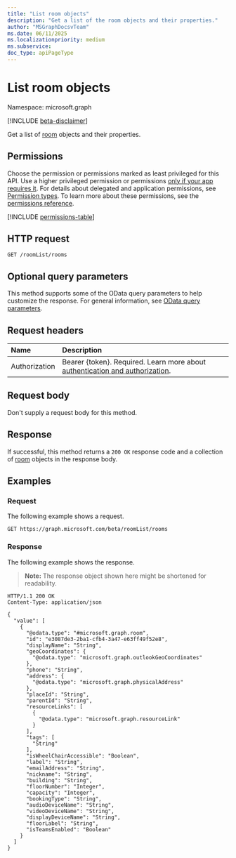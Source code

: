 ```yaml
---
title: "List room objects"
description: "Get a list of the room objects and their properties."
author: "MSGraphDocsvTeam"
ms.date: 06/11/2025
ms.localizationpriority: medium
ms.subservice:
doc_type: apiPageType
---
```


# List room objects

Namespace: microsoft.graph

[!INCLUDE [beta-disclaimer](../../includes/beta-disclaimer.md)]

Get a list of [room](../resources/room.md) objects and their properties.

## Permissions

Choose the permission or permissions marked as least privileged for this API. Use a higher privileged permission or permissions [only if your app requires it](/graph/permissions-overview#best-practices-for-using-microsoft-graph-permissions). For details about delegated and application permissions, see [Permission types](/graph/permissions-overview#permission-types). To learn more about these permissions, see the [permissions reference](/graph/permissions-reference).

<!-- {
  "blockType": "permissions",
  "name": "roomlist-list-rooms-permissions"
}
-->
[!INCLUDE [permissions-table](../includes/permissions/roomlist-list-rooms-permissions.md)]

## HTTP request

<!-- {
  "blockType": "ignored"
}
-->
``` http
GET /roomList/rooms
```

## Optional query parameters

This method supports some of the OData query parameters to help customize the response. For general information, see [OData query parameters](/graph/query-parameters).

## Request headers

|Name|Description|
|:---|:---|
|Authorization|Bearer {token}. Required. Learn more about [authentication and authorization](/graph/auth/auth-concepts).|

## Request body

Don't supply a request body for this method.

## Response

If successful, this method returns a `200 OK` response code and a collection of [room](../resources/room.md) objects in the response body.

## Examples

### Request

The following example shows a request.
<!-- {
  "blockType": "request",
  "name": "list_room"
}
-->
``` http
GET https://graph.microsoft.com/beta/roomList/rooms
```


### Response

The following example shows the response.
>**Note:** The response object shown here might be shortened for readability.
<!-- {
  "blockType": "response",
  "truncated": true,
  "@odata.type": "microsoft.graph.room"
}
-->
``` http
HTTP/1.1 200 OK
Content-Type: application/json

{
  "value": [
    {
      "@odata.type": "#microsoft.graph.room",
      "id": "e3087de3-2ba1-cfb4-3a47-e63ff49f52e8",
      "displayName": "String",
      "geoCoordinates": {
        "@odata.type": "microsoft.graph.outlookGeoCoordinates"
      },
      "phone": "String",
      "address": {
        "@odata.type": "microsoft.graph.physicalAddress"
      },
      "placeId": "String",
      "parentId": "String",
      "resourceLinks": [
        {
          "@odata.type": "microsoft.graph.resourceLink"
        }
      ],
      "tags": [
        "String"
      ],
      "isWheelChairAccessible": "Boolean",
      "label": "String",
      "emailAddress": "String",
      "nickname": "String",
      "building": "String",
      "floorNumber": "Integer",
      "capacity": "Integer",
      "bookingType": "String",
      "audioDeviceName": "String",
      "videoDeviceName": "String",
      "displayDeviceName": "String",
      "floorLabel": "String",
      "isTeamsEnabled": "Boolean"
    }
  ]
}
```

